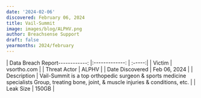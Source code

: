 ```yaml
---
date: '2024-02-06'
discovered: February 06, 2024
title: Vail-Summit
image: images/blog/ALPHV.png
author: Breachsense Support
draft: false
yearmonths: 2024/february
---
```


| Data Breach Report------------:     |:-------------:    | :-----:|
| Victim      | vsortho.com      | 
| Threat Actor      | ALPHV      | 
| Date Discovered      | Feb 06, 2024      | 
| Description      | Vail-Summit is a top orthopedic surgeon & sports medicine specialists Group, treating bone, joint, & muscle injuries & conditions, etc.      | 
| Leak Size      | 150GB      | 

